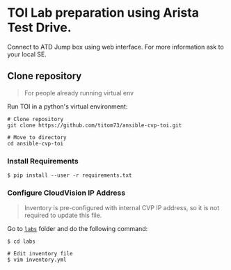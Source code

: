 # TOI Lab preparation using Arista Test Drive.

Connect to ATD Jump box using web interface. For more information ask to your local SE.

## Clone repository

> For people already running virtual env

Run TOI in a python's virtual environment:

```shell
# Clone repository
git clone https://github.com/titom73/ansible-cvp-toi.git

# Move to directory
cd ansible-cvp-toi
```

### Install Requirements

```shell
$ pip install --user -r requirements.txt
```

### Configure CloudVision IP Address

> Inventory is pre-configured with internal CVP IP address, so it is not required to update this file.

Go to [`labs`](../labs/) folder and do the following command:

```shell
$ cd labs

# Edit inventory file
$ vim inventory.yml
```
